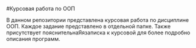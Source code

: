 #Курсовая работа по ООП

В данном репозитории представлена курсовая работа по дисциплине ООП.
Каждое задание представлено в отдельной папке. Также присутствует пояснительнаЯязаписка к курсовой для более подробно описания программ.
